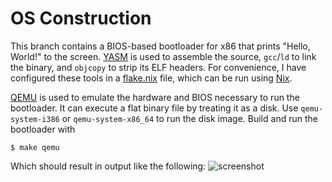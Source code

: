 # OS Construction

This branch contains a BIOS-based bootloader for x86 that prints "Hello, World!" to the screen. [YASM](https://yasm.tortall.net) is used to assemble the source, `gcc`/`ld` to link the binary, and `objcopy` to strip its ELF headers. For convenience, I have configured these tools in a [flake.nix](flake.nix) file, which can be run using [Nix](https://nixos.org/).

[QEMU](https://www.qemu.org/) is used to emulate the hardware and BIOS necessary to run the bootloader. It can execute a flat binary file by treating it as a disk. Use `qemu-system-i386` or `qemu-system-x86_64` to run the disk image. Build and run the bootloader with 
```
$ make qemu
```

Which should result in output like the following:
![screenshot](https://user-images.githubusercontent.com/12636891/66261025-960b2680-e794-11e9-8982-1b473261ed10.png)

